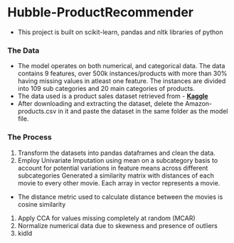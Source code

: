 # Hubble-ProductRecommender
- This project is built on scikit-learn, pandas and nltk libraries of python
### The Data
- The model operates on both numerical, and categorical data. The data contains 9 features, over 500k instances/products with more than 30% having missing values in atleast one feature. The instances are divided into 109 sub categories and 20 main categories of products. 
- The data used is a product sales dataset retrieved from - **[Kaggle](https://www.kaggle.com/datasets/lokeshparab/amazon-products-dataset)**   
- After downloading and extracting the dataset, delete the Amazon-products.csv in it and paste the dataset in the same folder as the model file. 

### The Process
1. Transform the datasets into pandas dataframes and clean the data.
1. Employ Univariate Imputation using mean on a subcategory basis to account for potential variations in feature means across different subcategories Generated a similarity matrix with distances of each movie to every other movie. Each array in vector represents a movie.
  - The distance metric used to calculate distance between the movies is cosine similarity
1. Apply CCA for values missing completely at random (MCAR)
1. Normalize numerical data due to skewness and presence of outliers
1. kidld  
